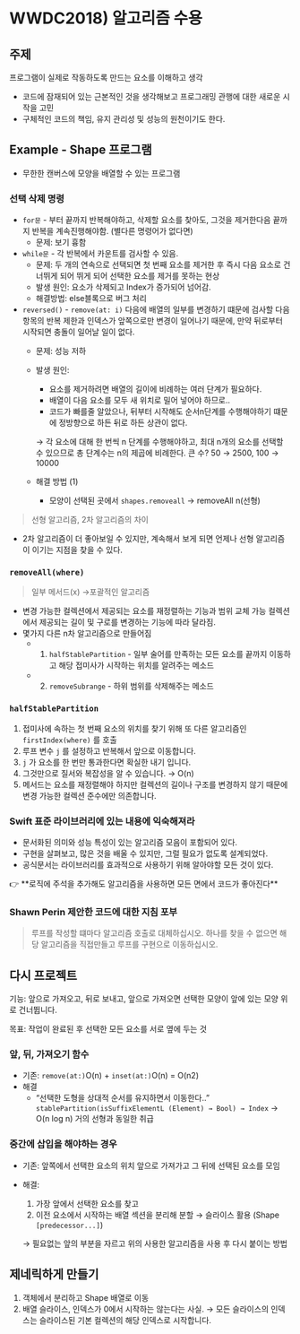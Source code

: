 # WWDC2018) 알고리즘 수용

## 주제

프로그램이 실제로 작동하도록 만드는 요소를 이해하고 생각

- 코드에 잠재되어 있는 근본적인 것을 생각해보고 프로그래밍 관행에 대한 새로운 시작을 고민
- 구체적인 코드의 책임, 유지 관리성 및 성능의 원천이기도 한다.

## Example - Shape 프로그램

- 무한한 캔버스에 모양을 배열할 수 있는 프로그램

### 선택 삭제 명령

- `for문`  - 부터 끝까지 반복해야하고, 삭제할 요소를 찾아도, 그것을 제거한다음 끝까지 반복을 계속진행해야함. (별다른 명령어가 없다면)
    - 문제: 보기 흉함
- `while문` - 각 반복에서 카운트를 검사할 수 있음.
    - 문제: 두 개의 연속으로 선택되면 첫 번째 요소를 제거한 후 즉시 다음 요소로 건너뛰게 되어 뛰게 되어 선택한 요소를 제거를 못하는 현상
    - 발생 원인: 요소가 삭제되고 Index가 증가되어 넘어감.
    - 해결방법: else블록으로 버그 처리
- `reversed()` - `remove(at: i)` 다음에 배열의 일부를 변경하기 떄문에 검사할 다음 항목의 반복 제한과 인덱스가 앞쪽으로만 변경이 일어나기 때문에, 만약 뒤로부터 시작되면 충돌이 일어날 일이 없다.
    - 문제: 성능 저하
    - 발생 원인:
        - 요소를 제거하려면 배열의 길이에 비례하는 여러 단계가 필요하다.
        - 배열이 다음 요소를 모두 새 위치로 밀어 넣어야 하므로..
        - 코드가 빠를줄 알았으나, 뒤부터 시작해도 순서n단계를 수행해야하기 떄문에 정방향으로 하든 뒤로 하든 상관이 없다.
        
        → 각 요소에 대해 한 번씩 n 단계를 수행해야하고, 최대 n개의 요소를 선택할 수 있으므로 총 단계수는 n의 제곱에 비례한다.
        큰 수? 50 → 2500, 100 → 10000
        
    - 해결 방법 (1)
        - 모양이 선택된 곳에서 `shapes.removeall` → removeAll n(선형)

> 선형 알고리즘, 2차 알고리즘의 차이
- 2차 알고리즘이 더 좋아보일 수 있지만, 계속해서 보게 되면 언제나 선형 알고리즘이 이기는 지점을 찾을 수 있다.
> 

### `removeAll(where)`

> 일부 메서드(x) →포괄적인 알고리즘
> 
- 변경 가능한 컬렉션에서 제공되는 요소를 재정렬하는 기능과 범위 교체 가능 컬렉션에서 제공되는 길이 및 구로를 변경하는 기능에 따라 달라짐.
- 몇가지 다른 n차 알고리즘으로 만들어짐
    - 1. `halfStablePartition` - 일부 술어를 만족하는 모든 요소를 끝까지 이동하고 해당 접미사가 시작하는 위치를 알려주는 메소드
    - 2. `removeSubrange` - 하위 범위를 삭제해주는 메소드

### `halfStablePartition`

1. 접미사에 속하는 첫 번째 요소의 위치를 찾기 위해 또 다른 알고리즘인 `firstIndex(where)` 를 호출
2. 루프 변수 `j` 를 설정하고 반복해서 앞으로 이동합니다.
3. `j` 가 요소를 한 번만 통과한다면 확실한 내기 입니다.
4. 그것만으로 질서와 복잡성을 알 수 있습니다.  → O(n)   
5. 메서드는 요소를 재정렬해야 하지만 컬렉션의 길이나 구조를 변경하지 않기 때문에 변경 가능한 컬렉션 준수에만 의존합니다.

### Swift 표준 라이브러리에 있는 내용에 익숙해져라

- 문서화된 의미와 성능 특성이 있는 알고리즘 모음이 포함되어 있다.
- 구현을 살펴보고, 많은 것을 배울 수 있지만, 그럴 필요가 없도록 설계되었다.
- 공식문서는 라이브러리를 효과적으로 사용하기 위해 알아야할 모든 것이 있다.

<aside>
👉   **로직에 주석을 추가해도 알고리즘을 사용하면 모든 면에서 코드가 좋아진다**

</aside>

### Shawn Perin 제안한 코드에 대한 지침 포부

> 루프를 작성할 떄마다 알고리즘 호출로 대체하십시오.
하나를 찾을 수 없으면 해당 알고리즘을 직접만들고 루프를 구현으로 이동하십시오.
> 

## 다시 프로젝트

기능: 앞으로 가져오고, 뒤로 보내고, 앞으로 가져오면 선택한 모양이 앞에 있는 모양 위로 건너뜁니다.

목표: 작업이 완료된 후 선택한 모든 요소를 서로 옆에 두는 것

### 앞, 뒤, 가져오기 함수

- 기존: `remove(at:)`O(n) + `inset(at:)`O(n) = O(n2)
- 해결
    - “선택한 도형을 상대적 순서를 유지하면서 이동한다..”
    `stablePartition(isSuffixElementL (Element) → Bool) → Index`
    → O(n log n) 거의 선형과 동일한 취급

### 중간에 삽입을 해야하는 경우

- 기존: 앞쪽에서 선택한 요소의 위치 앞으로 가져가고 그 뒤에 선택된 요소를 모임
- 해결:
    1. 가장 앞에서 선택한 요소를 찾고
    2. 이전 요소에서 시작하는 배열 섹션을 분리해 분할 → 슬라이스 활용 (Shape `[predecessor...]`)
    
    → 필요없는 앞의 부분을 자르고 위의 사용한 알고리즘을 사용 후 다시 붙이는 방법
    

## 제네릭하게 만들기

1. 객체에서 분리하고 Shape 배열로 이동
2. 배열 슬라이스, 인덱스가 0에서 시작하는 않는다는 사실. 
→ 모든 슬라이스의 인덱스는 슬라이스된 기본 컬렉션의 해당 인덱스로 시작합니다.
